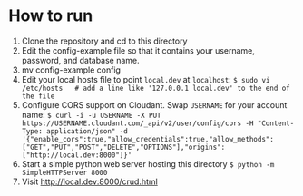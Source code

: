 How to run
==========

1. Clone the repository and cd to this directory
2. Edit the config-example file so that it contains your username, password, and database name.
3. mv config-example config
4. Edit your local hosts file to point `local.dev` at `localhost`:
      `$ sudo vi /etc/hosts   # add a line like '127.0.0.1 local.dev' to the end of the file`
5. Configure CORS support on Cloudant.  Swap `USERNAME` for your account name:
      `$ curl -i -u USERNAME -X PUT https://USERNAME.cloudant.com/_api/v2/user/config/cors -H "Content-Type: application/json" -d '{"enable_cors":true,"allow_credentials":true,"allow_methods":["GET","PUT","POST","DELETE","OPTIONS"],"origins":["http://local.dev:8000"]}'`
6. Start a simple python web server hosting this directory
      `$ python -m SimpleHTTPServer 8000`
7. Visit http://local.dev:8000/crud.html

